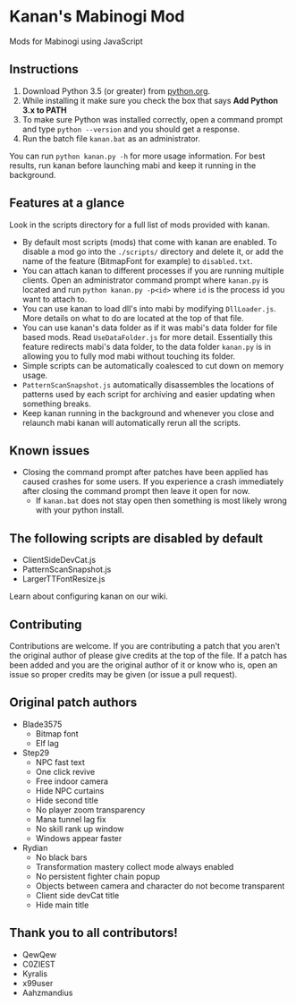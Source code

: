 # Kanan's Mabinogi Mod
Mods for Mabinogi using JavaScript

## Instructions
1. Download Python 3.5 (or greater) from
[python.org](https://www.python.org/downloads/).
2. While installing it make sure you check the box that says **Add Python 3.x to
PATH**
3. To make sure Python was installed correctly, open a command prompt and type
`python --version` and you should get a response.
4. Run the batch file `kanan.bat` as an administrator.

You can run `python kanan.py -h` for more usage information. For best results,
run kanan before launching mabi and keep it running in the background.

## Features at a glance
Look in the scripts directory for a full list of mods provided with kanan.
* By default most scripts (mods) that come with kanan are enabled. To disable a
mod go into the `./scripts/` directory and delete it, or add the name of the
feature (BitmapFont for example) to `disabled.txt`.
* You can attach kanan to different processes if you are running multiple
clients. Open an administrator command prompt where `kanan.py` is located and
run `python kanan.py -p<id>` where `id` is the process id you want to attach to.
* You can use kanan to load dll's into mabi by modifying `DllLoader.js`. More
details on what to do are located at the top of that file.
* You can use kanan's data folder as if it was mabi's data folder for file based
mods. Read `UseDataFolder.js` for more detail. Essentially this feature
redirects mabi's data folder, to the data folder `kanan.py` is in allowing you
to fully mod mabi without touching its folder.
* Simple scripts can be automatically coalesced to cut down on memory usage.
* `PatternScanSnapshot.js` automatically disassembles the locations of patterns
used by each script for archiving and easier updating when something breaks.
* Keep kanan running in the background and whenever you close and relaunch mabi
kanan will automatically rerun all the scripts.

## Known issues
* Closing the command prompt after patches have been applied has caused crashes
for some users. If you experience a crash immediately after closing the command
prompt then leave it open for now.
    * If `kanan.bat` does not stay open then something is most likely wrong with
your python install.

## The following scripts are disabled by default
* ClientSideDevCat.js
* PatternScanSnapshot.js
* LargerTTFontResize.js

Learn about configuring kanan on our wiki.

## Contributing
Contributions are welcome. If you are contributing a patch that you aren't the
original author of please give credits at the top of the file. If a patch has
been added and you are the original author of it or know who is, open an issue
so proper credits may be given (or issue a pull request).

## Original patch authors
* Blade3575
    * Bitmap font
    * Elf lag
* Step29
    * NPC fast text
    * One click revive
    * Free indoor camera
    * Hide NPC curtains
    * Hide second title
    * No player zoom transparency
    * Mana tunnel lag fix
    * No skill rank up window
    * Windows appear faster
* Rydian
    * No black bars
    * Transformation mastery collect mode always enabled
    * No persistent fighter chain popup
    * Objects between camera and character do not become transparent
    * Client side devCat title
    * Hide main title

## Thank you to all contributors!
* QewQew
* C0ZIEST
* Kyralis
* x99user
* Aahzmandius
